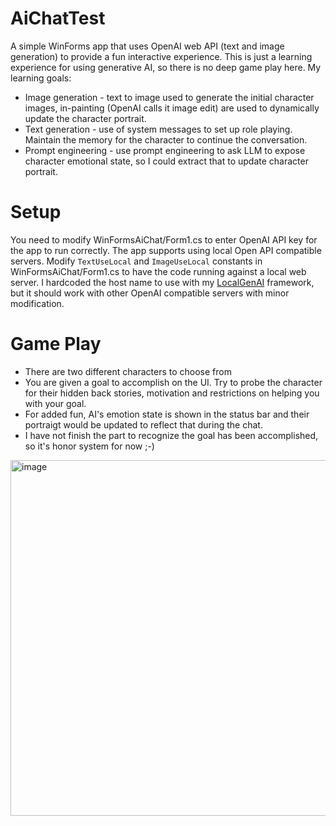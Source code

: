 # AiChatTest

A simple WinForms app that uses OpenAI web API (text and image generation) to provide a fun interactive experience.
This is just a learning experience for using generative AI, so there is no deep game play here. My learning goals:
* Image generation - text to image used to generate the initial character images, in-painting (OpenAI calls it image edit) are used to dynamically update the character portrait.
* Text generation - use of system messages to set up role playing. Maintain the memory for the character to continue the conversation.
* Prompt engineering - use prompt engineering to ask LLM to expose character emotional state, so I could extract that to update character portrait.

# Setup
You need to modify WinFormsAiChat/Form1.cs to enter OpenAI API key for the app to run correctly.
The app supports using local Open API compatible servers. Modify `TextUseLocal` and `ImageUseLocal` constants in WinFormsAiChat/Form1.cs to have the code running against a local web server.
I hardcoded the host name to use with my [LocalGenAI](https://github.com/joe-chiu/LocalGenAI) framework, but it should work with other OpenAI compatible servers with minor modification.

# Game Play
* There are two different characters to choose from
* You are given a goal to accomplish on the UI. Try to probe the character for their hidden back stories, motivation and restrictions on helping you with your goal.
* For added fun, AI's emotion state is shown in the status bar and their portraigt would be updated to reflect that during the chat.
* I have not finish the part to recognize the goal has been accomplished, so it's honor system for now ;-)

<img width="569" alt="image" src="https://github.com/joe-chiu/AiChatTest/assets/14063642/5dbe7420-bb37-4354-a708-1078c4f9e0af">
